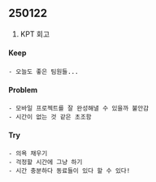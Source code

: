 ## 250122

1. KPT 회고
#### Keep

    - 오늘도 좋은 팀원들...

#### Problem

    - 모바일 프로젝트를 잘 완성해낼 수 있을까 불안감
    - 시간이 없는 것 같은 초조함

#### Try

    - 의욕 채우기
    - 걱정할 시간에 그냥 하기
    - 시간 충분하다 동료들이 있다 할 수 있다!

